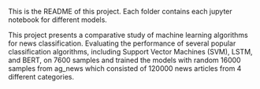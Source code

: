 This is the README of this project. 
Each folder contains each jupyter notebook for different models.

This project presents a comparative study of machine learning algorithms for news classification.
Evaluating the performance of several popular classification algorithms, including Support Vector Machines (SVM), LSTM, and BERT, on 7600 samples and trained the models with random 16000 samples from ag_news which consisted of 120000 news articles from 4 different categories.
